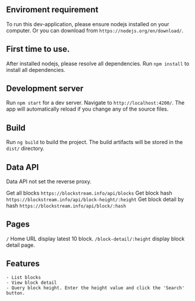 ## Enviroment requirement
To run this dev-application, please ensure nodejs installed on your computer.
Or you can download from `https://nodejs.org/en/download/`.

## First time to use.
After installed nodejs, please resolve all dependencies.
Run `npm install` to install all dependencies.

## Development server

Run `npm start` for a dev server. Navigate to `http://localhost:4200/`. The app will automatically reload if you change any of the source files.

## Build

Run `ng build` to build the project. The build artifacts will be stored in the `dist/` directory.

## Data API
Data API not set the reverse proxy.

Get all blocks `https://blockstream.info/api/blocks`
Get block hash `https://blockstream.info/api/block-height/:height`
Get block detail by hash `https://blockstream.info/api/block/:hash`

## Pages
`/` Home URL display latest 10 block.
`/block-detail/:height` display block detail page.

## Features
    - List blocks
    - View block detail
    - Query block height. Enter the height value and click the 'Search' button.
